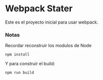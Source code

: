 # Webpack Stater

Este es el proyecto inicial para usar webpack.

### Notas
Recordar reconstruir los modulos de Node

```
npm install
```

Y para construir el build:
```
npm run build
```